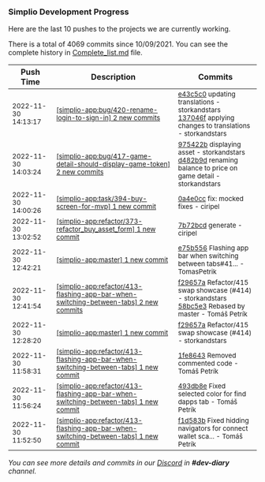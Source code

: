 
### Simplio Development Progress

Here are the last 10 pushes to the projects we are currently working.

There is a total of 4069 commits since 10/09/2021. You can see the complete history in
 [Complete_list.md](Complete_list.md) file.

| Push Time | Description | Commits |
| --- | --- | --- |
| <sub>2022-11-30 14:13:17</sub> | <sub>[[simplio-app:bug/420\-rename\-login\-to\-sign\-in] 2 new commits](https://github.com/SimplioOfficial/simplio-app/compare/e75b55617577...137046f95a0c)</sub> | <sub>[e43c5c0](https://github.com/SimplioOfficial/simplio-app/commit/e43c5c09c183cfef8a9e7e884fb3f1896a6b5fad) updating translations - storkandstars<br>[137046f](https://github.com/SimplioOfficial/simplio-app/commit/137046f95a0ca2ad99b5f5b1039d9998bd3dd2fe) applying changes to translations - storkandstars</sub> |
| <sub>2022-11-30 14:03:24</sub> | <sub>[[simplio-app:bug/417\-game\-detail\-should\-display\-game\-token] 2 new commits](https://github.com/SimplioOfficial/simplio-app/compare/e75b55617577...d482b9d2cc44)</sub> | <sub>[975422b](https://github.com/SimplioOfficial/simplio-app/commit/975422b84baf502238b4d060bda6b0aabb55834d) displaying asset - storkandstars<br>[d482b9d](https://github.com/SimplioOfficial/simplio-app/commit/d482b9d2cc4433d193602311e268268f079824aa) renaming balance to price on game detail - storkandstars</sub> |
| <sub>2022-11-30 14:00:26</sub> | <sub>[[simplio-app:task/394\-buy\-screen\-for\-mvp] 1 new commit](https://github.com/SimplioOfficial/simplio-app/commit/0a4e0cc503e27749203b155b7204758df3bd4454)</sub> | <sub>[0a4e0cc](https://github.com/SimplioOfficial/simplio-app/commit/0a4e0cc503e27749203b155b7204758df3bd4454) fix: mocked fixes - ciripel</sub> |
| <sub>2022-11-30 13:02:52</sub> | <sub>[[simplio-app:refactor/373\-refactor\_buy\_asset\_form] 1 new commit](https://github.com/SimplioOfficial/simplio-app/commit/7b72bcdf0a5039d20df0e9a7b6314accb658d58b)</sub> | <sub>[7b72bcd](https://github.com/SimplioOfficial/simplio-app/commit/7b72bcdf0a5039d20df0e9a7b6314accb658d58b) generate - ciripel</sub> |
| <sub>2022-11-30 12:42:21</sub> | <sub>[[simplio-app:master] 1 new commit](https://github.com/SimplioOfficial/simplio-app/commit/e75b55617577fce594f7b6b132066885d3ec7243)</sub> | <sub>[e75b556](https://github.com/SimplioOfficial/simplio-app/commit/e75b55617577fce594f7b6b132066885d3ec7243) Flashing app bar when switching between tabs#41... - TomasPetrik</sub> |
| <sub>2022-11-30 12:41:54</sub> | <sub>[[simplio-app:refactor/413\-flashing\-app\-bar\-when\-switching\-between\-tabs] 2 new commits](https://github.com/SimplioOfficial/simplio-app/compare/1fe864383307...58bc5e3e4c53)</sub> | <sub>[f29657a](https://github.com/SimplioOfficial/simplio-app/commit/f29657a2548dc99c51820318a44715c83af4fa84) Refactor/415 swap showcase (#414) - storkandstars<br>[58bc5e3](https://github.com/SimplioOfficial/simplio-app/commit/58bc5e3e4c53acf7b5c67ced22084000f208e582) Rebased by master - Tomáš Petrík</sub> |
| <sub>2022-11-30 12:28:20</sub> | <sub>[[simplio-app:master] 1 new commit](https://github.com/SimplioOfficial/simplio-app/commit/f29657a2548dc99c51820318a44715c83af4fa84)</sub> | <sub>[f29657a](https://github.com/SimplioOfficial/simplio-app/commit/f29657a2548dc99c51820318a44715c83af4fa84) Refactor/415 swap showcase (#414) - storkandstars</sub> |
| <sub>2022-11-30 11:58:31</sub> | <sub>[[simplio-app:refactor/413\-flashing\-app\-bar\-when\-switching\-between\-tabs] 1 new commit](https://github.com/SimplioOfficial/simplio-app/commit/1fe864383307905e5cd7c810e4f8a1c6df7c0529)</sub> | <sub>[1fe8643](https://github.com/SimplioOfficial/simplio-app/commit/1fe864383307905e5cd7c810e4f8a1c6df7c0529) Removed commented code - Tomáš Petrík</sub> |
| <sub>2022-11-30 11:56:24</sub> | <sub>[[simplio-app:refactor/413\-flashing\-app\-bar\-when\-switching\-between\-tabs] 1 new commit](https://github.com/SimplioOfficial/simplio-app/commit/493db8eac51da4ba10fe45a9b97681dee277eefb)</sub> | <sub>[493db8e](https://github.com/SimplioOfficial/simplio-app/commit/493db8eac51da4ba10fe45a9b97681dee277eefb) Fixed selected color for find dapps tab - Tomáš Petrík</sub> |
| <sub>2022-11-30 11:52:50</sub> | <sub>[[simplio-app:refactor/413\-flashing\-app\-bar\-when\-switching\-between\-tabs] 1 new commit](https://github.com/SimplioOfficial/simplio-app/commit/f1d583b39b53b7cbd6d66f4704dfb3bc4f2d9eb0)</sub> | <sub>[f1d583b](https://github.com/SimplioOfficial/simplio-app/commit/f1d583b39b53b7cbd6d66f4704dfb3bc4f2d9eb0) Fixed hidding navigators for connect wallet sca... - Tomáš Petrík</sub> |

_You can see more details and commits in our [Discord](https://discord.gg/aKhjuwZmdP) in **#dev-diary** channel._
